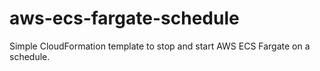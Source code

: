 # aws-ecs-fargate-schedule
Simple CloudFormation template to stop and start AWS ECS Fargate on a schedule.

